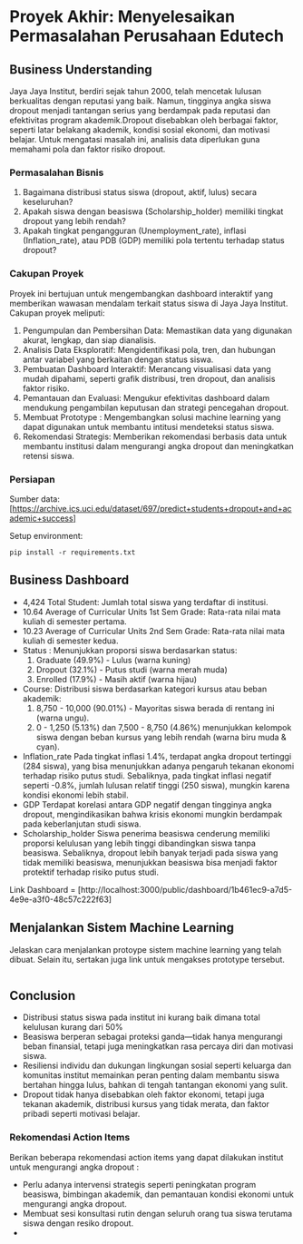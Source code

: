 # Proyek Akhir: Menyelesaikan Permasalahan Perusahaan Edutech

## Business Understanding
Jaya Jaya Institut, berdiri sejak tahun 2000, telah mencetak lulusan berkualitas dengan reputasi yang baik. Namun, tingginya angka siswa dropout menjadi tantangan serius yang berdampak pada reputasi dan efektivitas program akademik.Dropout disebabkan oleh berbagai faktor, seperti latar belakang akademik, kondisi sosial ekonomi, dan motivasi belajar. Untuk mengatasi masalah ini, analisis data diperlukan guna memahami pola dan faktor risiko dropout.

### Permasalahan Bisnis
1. Bagaimana distribusi status siswa (dropout, aktif, lulus) secara keseluruhan?
2. Apakah siswa dengan beasiswa (Scholarship_holder) memiliki tingkat dropout yang lebih rendah?
3. Apakah tingkat pengangguran (Unemployment_rate), inflasi (Inflation_rate), atau PDB (GDP) memiliki pola tertentu terhadap status dropout?

### Cakupan Proyek
Proyek ini bertujuan untuk mengembangkan dashboard interaktif yang memberikan wawasan mendalam terkait status siswa di Jaya Jaya Institut. Cakupan proyek meliputi:

1. Pengumpulan dan Pembersihan Data: Memastikan data yang digunakan akurat, lengkap, dan siap dianalisis.
2. Analisis Data Eksploratif: Mengidentifikasi pola, tren, dan hubungan antar variabel yang berkaitan dengan status siswa.
3. Pembuatan Dashboard Interaktif: Merancang visualisasi data yang mudah dipahami, seperti grafik distribusi, tren dropout, dan analisis faktor risiko.
4. Pemantauan dan Evaluasi: Mengukur efektivitas dashboard dalam mendukung pengambilan keputusan dan strategi pencegahan dropout.
5. Membuat Prototype : Mengembangkan solusi machine learning yang dapat digunakan untuk membantu intitusi mendeteksi status siswa.
6. Rekomendasi Strategis: Memberikan rekomendasi berbasis data untuk membantu institusi dalam mengurangi angka dropout dan meningkatkan retensi siswa.

### Persiapan

Sumber data: [https://archive.ics.uci.edu/dataset/697/predict+students+dropout+and+academic+success]

Setup environment:
```
pip install -r requirements.txt
```

## Business Dashboard
- 4,424 Total Student: Jumlah total siswa yang terdaftar di institusi.
- 10.64 Average of Curricular Units 1st Sem Grade: Rata-rata nilai mata kuliah di semester pertama.
- 10.23 Average of Curricular Units 2nd Sem Grade: Rata-rata nilai mata kuliah di semester kedua.
- Status :
  Menunjukkan proporsi siswa berdasarkan status:
  1. Graduate (49.9%) - Lulus (warna kuning)
  2. Dropout (32.1%) - Putus studi (warna merah muda)
  3. Enrolled (17.9%) - Masih aktif (warna hijau)
- Course:
  Distribusi siswa berdasarkan kategori kursus atau beban akademik:
  1. 8,750 - 10,000 (90.01%) - Mayoritas siswa berada di rentang ini (warna ungu).
  2. 0 - 1,250 (5.13%) dan 7,500 - 8,750 (4.86%) menunjukkan kelompok siswa dengan beban kursus yang lebih rendah (warna biru muda & cyan).
- Inflation_rate
  Pada tingkat inflasi 1.4%, terdapat angka dropout tertinggi (284 siswa), yang bisa menunjukkan adanya pengaruh tekanan ekonomi terhadap risiko putus studi.
  Sebaliknya, pada tingkat inflasi negatif seperti -0.8%, jumlah lulusan relatif tinggi (250 siswa), mungkin karena kondisi ekonomi lebih stabil.
- GDP
  Terdapat korelasi antara GDP negatif dengan tingginya angka dropout, mengindikasikan bahwa krisis ekonomi mungkin berdampak pada keberlanjutan studi siswa.
- Scholarship_holder
  Siswa penerima beasiswa cenderung memiliki proporsi kelulusan yang lebih tinggi dibandingkan siswa tanpa beasiswa.
  Sebaliknya, dropout lebih banyak terjadi pada siswa yang tidak memiliki beasiswa, menunjukkan beasiswa bisa menjadi faktor protektif terhadap risiko putus studi.

Link Dashboard = [http://localhost:3000/public/dashboard/1b461ec9-a7d5-4e9e-a3f0-48c57c222f63]

## Menjalankan Sistem Machine Learning
Jelaskan cara menjalankan protoype sistem machine learning yang telah dibuat. Selain itu, sertakan juga link untuk mengakses prototype tersebut.

```

```

## Conclusion
- Distribusi status siswa pada institut ini kurang baik dimana total kelulusan kurang dari 50%
- Beasiswa berperan sebagai proteksi ganda—tidak hanya mengurangi beban finansial, tetapi juga meningkatkan rasa percaya diri dan motivasi siswa.
- Resiliensi individu dan dukungan lingkungan sosial seperti keluarga dan komunitas institut memainkan peran penting dalam membantu siswa bertahan hingga lulus, bahkan di tengah tantangan ekonomi yang sulit.
- Dropout tidak hanya disebabkan oleh faktor ekonomi, tetapi juga tekanan akademik, distribusi kursus yang tidak merata, dan faktor pribadi seperti motivasi belajar.

### Rekomendasi Action Items
Berikan beberapa rekomendasi action items yang dapat dilakukan institut untuk mengurangi angka dropout :
- Perlu adanya intervensi strategis seperti peningkatan program beasiswa, bimbingan akademik, dan pemantauan kondisi ekonomi untuk mengurangi angka dropout.
- Membuat sesi konsultasi rutin dengan seluruh orang tua siswa terutama siswa dengan resiko dropout.
- 
